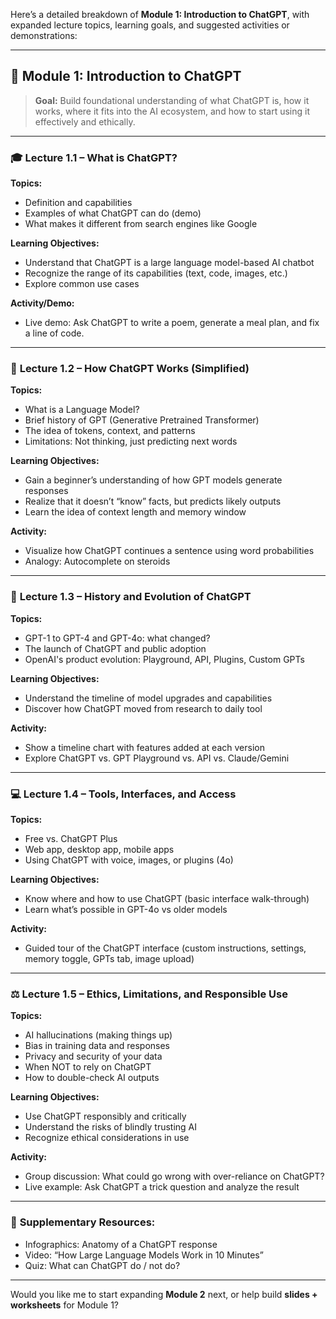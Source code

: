 Here’s a detailed breakdown of **Module 1: Introduction to ChatGPT**, with expanded lecture topics, learning goals, and suggested activities or demonstrations:

---

## 🔰 **Module 1: Introduction to ChatGPT**

> **Goal:** Build foundational understanding of what ChatGPT is, how it works, where it fits into the AI ecosystem, and how to start using it effectively and ethically.

---

### 🎓 **Lecture 1.1 – What is ChatGPT?**

**Topics:**

* Definition and capabilities
* Examples of what ChatGPT can do (demo)
* What makes it different from search engines like Google

**Learning Objectives:**

* Understand that ChatGPT is a large language model-based AI chatbot
* Recognize the range of its capabilities (text, code, images, etc.)
* Explore common use cases

**Activity/Demo:**

* Live demo: Ask ChatGPT to write a poem, generate a meal plan, and fix a line of code.

---

### 🧠 **Lecture 1.2 – How ChatGPT Works (Simplified)**

**Topics:**

* What is a Language Model?
* Brief history of GPT (Generative Pretrained Transformer)
* The idea of tokens, context, and patterns
* Limitations: Not thinking, just predicting next words

**Learning Objectives:**

* Gain a beginner’s understanding of how GPT models generate responses
* Realize that it doesn’t “know” facts, but predicts likely outputs
* Learn the idea of context length and memory window

**Activity:**

* Visualize how ChatGPT continues a sentence using word probabilities
* Analogy: Autocomplete on steroids

---

### 📜 **Lecture 1.3 – History and Evolution of ChatGPT**

**Topics:**

* GPT-1 to GPT-4 and GPT-4o: what changed?
* The launch of ChatGPT and public adoption
* OpenAI's product evolution: Playground, API, Plugins, Custom GPTs

**Learning Objectives:**

* Understand the timeline of model upgrades and capabilities
* Discover how ChatGPT moved from research to daily tool

**Activity:**

* Show a timeline chart with features added at each version
* Explore ChatGPT vs. GPT Playground vs. API vs. Claude/Gemini

---

### 💻 **Lecture 1.4 – Tools, Interfaces, and Access**

**Topics:**

* Free vs. ChatGPT Plus
* Web app, desktop app, mobile apps
* Using ChatGPT with voice, images, or plugins (4o)

**Learning Objectives:**

* Know where and how to use ChatGPT (basic interface walk-through)
* Learn what’s possible in GPT-4o vs older models

**Activity:**

* Guided tour of the ChatGPT interface (custom instructions, settings, memory toggle, GPTs tab, image upload)

---

### ⚖️ **Lecture 1.5 – Ethics, Limitations, and Responsible Use**

**Topics:**

* AI hallucinations (making things up)
* Bias in training data and responses
* Privacy and security of your data
* When NOT to rely on ChatGPT
* How to double-check AI outputs

**Learning Objectives:**

* Use ChatGPT responsibly and critically
* Understand the risks of blindly trusting AI
* Recognize ethical considerations in use

**Activity:**

* Group discussion: What could go wrong with over-reliance on ChatGPT?
* Live example: Ask ChatGPT a trick question and analyze the result

---

### 📘 **Supplementary Resources:**

* Infographics: Anatomy of a ChatGPT response
* Video: “How Large Language Models Work in 10 Minutes”
* Quiz: What can ChatGPT do / not do?

---

Would you like me to start expanding **Module 2** next, or help build **slides + worksheets** for Module 1?
